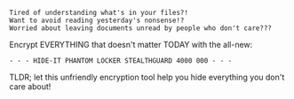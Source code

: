 
    Tired of understanding what's in your files?!
    Want to avoid reading yesterday's nonsense!?
    Worried about leaving documents unread by people who don't care???

Encrypt EVERYTHING that doesn't matter TODAY with the all-new:

    - - - HIDE-IT PHANTOM LOCKER STEALTHGUARD 4000 000 - - -



TLDR; let this unfriendly encryption tool help you hide everything you don't care about!
    
